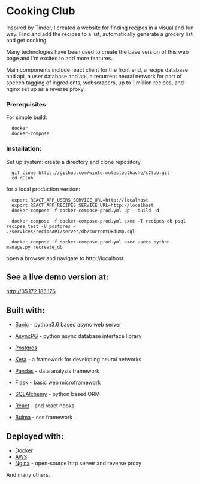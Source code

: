 # Cooking Club

Inspired by Tinder, I created a website for finding recipes in a visual and fun way.
Find and add the recipes to a list, automatically generate a grocery list,
and get cooking.

Many technologies have been used to create the base version
of this web page and I'm excited to add more features.

Main components include react client for the front end, a recipe database and api, a user database and api, a recurrent neural network for part of speech tagging of ingredients, webscrapers, up to 1 million recipes, and nginx set up as a reverse proxy.

### Prerequisites:

For simple build:
```
  docker
  docker-compose
```

### Installation:
Set up system:
  create a directory and clone repository
```
  git clone https://github.com/wintermutestoothache/cClub.git
  cd cClub
```
for a local production version:
```
  export REACT_APP_USERS_SERVICE_URL=http://localhost
  export REACT_APP_RECIPES_SERVICE_URL=http://localhost
  docker-compose -f docker-compose-prod.yml up --build -d

  docker-compose -f docker-compose-prod.yml exec -T recipes-db psql recipes_test -U postgres < ./services/recipeAPI/server/db/currentDBdump.sql

  docker-compose -f docker-compose-prod.yml exec users python manage.py recreate_db
  ```

  open a browser and navigate to http://localhost

## See a live demo version at:

 http://35.172.185.176

## Built with:

* [Sanic](https://github.com/huge-success/sanic) - python3.6 based async web server
* [AsyncPG](https://magicstack.github.io/asyncpg/current/) - python async database interface library
* [Postgres](https://www.postgresql.org/)

* [Kera](https://keras.io/) - a framework for developing neural networks
* [Pandas](https://pandas.pydata.org/) - data analysis framework

* [Flask](http://flask.pocoo.org/) - basic web microframework
* [SQLAlchemy](https://www.sqlalchemy.org/) - python based ORM

* [React](https://reactjs.org/) - and react hooks
* [Bulma](https://bulma.io/) - css framework

## Deployed with:

* [Docker](https://www.docker.com/)
* [AWS](https://aws.amazon.com/)
* [Nginx](https://www.nginx.com/resources/wiki/) - open-source http server and reverse proxy

And many others.
